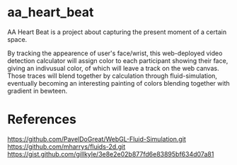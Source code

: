 # aa_heart_beat

AA Heart Beat is a project about capturing the present moment of a certain space.

By tracking the appearence of user's face/wrist, this web-deployed video detection calculator will assign color to each participant showing their face, giving an indivusual color, of which will leave a track on the web canvas. Those traces will blend together by calculation through fluid-simulation, eventually becoming an interesting painting of colors blending together with gradient in bewteen.

# References
https://github.com/PavelDoGreat/WebGL-Fluid-Simulation.git
https://github.com/mharrys/fluids-2d.git
https://gist.github.com/gillkyle/3e8e2e02b877fd6e83895bf634d07a81
